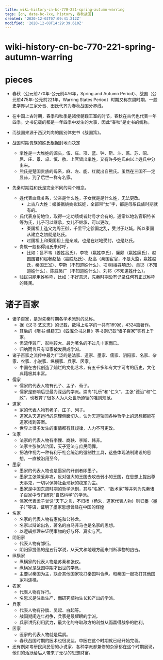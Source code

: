 ```yaml
---
title: wiki-history-cn-bc-770-221-spring-autumn-warring
tags: [cn, date-bc-7xx, history, 春秋战国]
created: '2020-12-02T07:09:41.212Z'
modified: '2020-12-08T14:29:39.610Z'
---
```


# wiki-history-cn-bc-770-221-spring-autumn-warring

# pieces

- 春秋（公元前770年-公元前476年，Spring and Autumn Period）、战国（公元前475年-公元前221年，Warring States Period）时期又称东周时期，一般史学界以三家分晋、田氏代齐为春秋战国分界线。
- 在中国上古时期，春季和秋季是诸侯朝觐王室的时节，春秋在古代也代表一年四季。史书记载的都是一年四季中发生的大事，因此“春秋”是史书的统称。
- 而战国来源于西汉刘向的国别体史书《战国策》。

- 战国时期贵族的姓氏根据封地而决定
  - 芈姓是一大堆姓的源头，伍、庄、项、蓝、钟、靳、斗、蒍、苏、昭、屈、庄、景、卓、慎、敖、上官皆出芈姓，又有许多姓氏由以上姓氏中分出来。
  - 熊氏是楚国贵族的母系，麻、左、能、红就出自熊氏。虽然在三国不一定显赫，到了后世一样有名家。

- 先秦时期姓和氏是完全不同的两个概念。
  - 姓代表血缘关系，父亲是什么姓，子女就是是什么姓，无法更改。
    - 上古八大姓：姬姜嬴姚妫姒妘妊，全部带“女”字，都是母系氏族时期就有的。
  - 氏代表身份地位，取得一定功绩或者封号才会有的，通常以地名官职特长等为氏，儿子可以继承，女儿不继承，可以更改。
    - 秦国祖上造父为周王御，千里平定徐国之乱，受封于赵城，所以秦国从建立之初就是赵氏。
    - 赵国祖上和秦国祖上是亲戚，也是在赵地受封，也是赵氏。
  - 贵族一般都得用氏来称呼，
    - 比如：吕不韦（姜姓吕氏）、李牧（嬴姓李氏）、廉颇（嬴姓廉氏）、赵国国君和赵奢赵括（嬴姓赵氏）、赵高（秦国宦官，不是太监，嬴姓赵氏，秦国王室）、李斯（不知道姓什么）、项羽(姬姓项氏)、章邯（不知道姓什么）、陈胜吴广（不知道姓什么）、刘邦（不知道姓什么）。
  - 贱民只能用姓称呼，比如：不好意思，先秦时期没有记录任何有正式称呼的贱民。

# 诸子百家

- 诸子百家，是对先秦时期各学术派别的总称。
  - 据《汉书·艺文志》的记载，数得上名字的一共有189家，4324篇著作。
  - 其后的《隋书·经籍志》《四库全书总目》等书则记载“诸子百家”实有上千家。
  - 但流传较广、影响较大、最为著名的不过几十家而已。
  - 归纳而言只有12家被发展成学派。
- 诸子百家之流传中最为广泛的是法家、道家、墨家、儒家、阴阳家、名家、杂家、农家、小说家、纵横家、兵家、医家。
  - 中国在古代创造了灿烂的文化艺术，有五千多年有文字可考的历史，文化典籍极其丰富。
- 儒家
  - 儒家的代表人物有孔子、孟子、荀子。
  - 儒家是影响后世最为深远的学派。崇尚"礼乐"和"仁义"，主张"德治"和"仁政"，也教育了很多人为人处世所遵循的准则规范。
- 道家
  - 家的代表人物有老子、庄子、列子。
  - 道家从天道运行的原理侧面切入，认为天道轮回各种哲学上的思想都能在道家找到答案。
  - 世界上很多发生的事情都有其规律，人力不可更改。
- 法家
  - 法家的代表人物有李悝、商鞅、李斯、韩非。
  - 法家主张依法治国，天子犯法与庶民同罪。
  - 把法律视为一种有利于社会统治的强制性工具，这些体现法制建设的思想，一直被沿用至今。
- 墨家
  - 墨家的代表人物也是墨家的开创者即墨子。
  - 墨家主张兼爱非攻，反对强大的王国去攻击弱小的王国，在思想上提出尊天事鬼，一切以保持社会现状的稳定为主。
  - 墨家是中国东周时期的哲学派别，其与“名家”、“数术家”等并列为先秦诸子百家中专门研究“自然科学”的学派。
  - 儒家代表孟子曾说“天下之言，不归杨（杨朱，道家代表人物）则归墨（墨子）”等语，证明了墨家思想曾经在中国的辉煌
- 名家
  - 名家的代表人物有惠施和公孙龙。
  - 名家以辩论出名，著名的白马非马也是名家的思想。
  - 以逻辑推理来证明事物的好与坏、真实与否。
- 阴阳家
  - 代表人物有邹衍。
  - 阴阳家提倡的是五行学说，从天文和地理方面来判断事物的凶吉。
- 纵横家
  - 纵横家的代表人物是苏秦和张仪。
  - 纵横家是战国中期才出世的学派，
  - 主要以秦国为主，联合其他国家攻打秦国叫合纵。和秦国一起攻打其他国家叫连横。
- 农家
  - 代表人物有许行。
  - 名思义是注重生产，而研究植物生长和产出的学派。
- 兵家
  - 代表人物有孙膑、吴起、白起等。
  - 战国期间连年战争，兵家是最耀眼的学派。
  - 兵家讲究利用武力，最大化的夺取敌方的利益从而赢得战争的胜利。
- 医家
  - 医家的代表人物就是扁鹊。
  - 春秋战国时期的医术也很发达，中医在这个时期就已经开始完善。
- 还有例如考研民风民俗的小说家、各种学派都兼修的杂家都在这个时期展现，他们的活跃给后人带来了无尽的思想财富。
